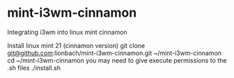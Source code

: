# mint-i3wm-cinnamon
Integrating i3wm into linux mint cinnamon

Install linux mint 21 (cinnamon version)
git clone git@github.com:lionbach/mint-i3wm-cinnamon.git ~/mint-i3wm-cinnamon
cd ~/mint-i3wm-cinnamon
you may need to give execute permissions to the .sh files
./install.sh
